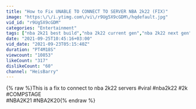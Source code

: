 ```yaml
---
title: "How to Fix UNABLE TO CONNECT TO SERVER NBA 2k22 (FIX)"
image: "https:\/\/i.ytimg.com\/vi\/r9Ug5X9cGDM\/hqdefault.jpg"
vid_id: "r9Ug5X9cGDM"
categories: "Entertainment"
tags: ["nba 2k21 best build","nba 2k22 current gen","nba 2k22 next gen"]
date: "2021-09-25T10:45:16+03:00"
vid_date: "2021-09-23T05:15:40Z"
duration: "PT4M18S"
viewcount: "10853"
likeCount: "317"
dislikeCount: "60"
channel: "HeisBarry"
---
```

{% raw %}This is a fix to connect to nba 2k22 servers #viral #nba2k22 #2k #COMPSTAGE<br />#NBA2K21 #NBA2K20{% endraw %}
